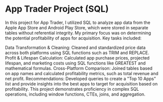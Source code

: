 # App Trader Project (SQL)


In this project for App Trader, I utilized SQL to analyze app data from the Apple App Store and Android Play Store, which were stored in separate tables without referential integrity. My primary focus was on determining the potential profitability of apps for acquisition. Key tasks included:

Data Transformation & Cleaning: Cleaned and standardized price data across both platforms using SQL functions such as TRIM and REPLACE.
Profit & Lifespan Calculation: Calculated app purchase prices, projected lifespan, and marketing costs using SQL functions like GREATEST and mathematical formulas.
Cross-Platform Comparison: Joined tables based on app names and calculated profitability metrics, such as total revenue and net profit.
Recommendations: Developed queries to create a "Top 10 Apps" list and provide insights into the best apps to target for acquisition based on profitability.
This project demonstrates proficiency in complex SQL operations, including window functions, CTEs, joins, and aggregation.
